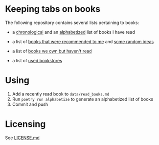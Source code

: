 # Keeping tabs on books

The following repository contains several lists pertaining to books: 

- a [chronological](./data/read_books.md) and an [alphabetized](./data/read_books_alpha.md) list of books I have read

- a list of [books that were recommended to me](./data/recommendations.md) and [some random ideas](./data/random.md)

- a list of [books we own but haven't read](./data/unread_books.md)

- a list of [used bookstores](./data/bookstores.md)

# Using

1. Add a recently read book to `data/read_books.md`
2. Run `poetry run alphabetize` to generate an alphabetized list of books
3. Commit and push

# Licensing

See [LICENSE.md](LICENSE.md)
